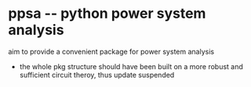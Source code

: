 # ppsa -- python power system analysis
aim to provide a convenient package for power system analysis
* the whole pkg structure should have been built on a more robust and sufficient circuit theroy, thus update suspended

